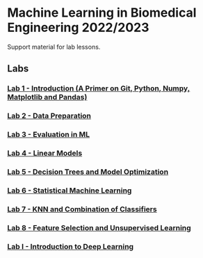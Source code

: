 # Machine Learning in Biomedical Engineering 2022/2023

Support material for lab lessons. 

## Labs
### [Lab 1 - Introduction (A Primer on Git, Python, Numpy, Matplotlib and Pandas)](/Lab%201/Lab%201%20-%20Introduction.ipynb)

### [Lab 2 - Data Preparation](/Lab%202/Lab%202%20-%20Data%20Preparation.ipynb)

### [Lab 3 - Evaluation in ML](/Lab%203/Lab%203%20-%20Evaluation%20in%20ML.ipynb)

### [Lab 4 - Linear Models](/Lab%204/Lab%204%20-%20Linear%20Models.ipynb)

### [Lab 5 - Decision Trees and Model Optimization](/Lab%205/Lab%205%20-%20Decision%20Trees%20and%20Model%20Optimization.ipynb)

### [Lab 6 - Statistical Machine Learning](/Lab%206/Lab%206%20-%20Statistical%20Machine%20Learning.ipynb)

### [Lab 7 - KNN and Combination of Classifiers](/Lab%207/Lab%207%20-%20KNN%20and%20Combination%20of%20Classifiers.ipynb)

### [Lab 8 - Feature Selection and Unsupervised Learning](/Lab%208/Lab%208%20-%20Feature%20Selection%20and%20Unsupervised%20Learning.ipynb)

### [Lab I - Introduction to Deep Learning](/Lab%209/Lab%209%20-%20Introduction%20to%20Deep%20Learning.ipynb)
